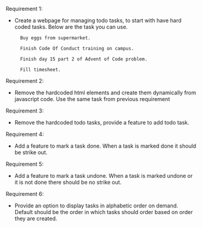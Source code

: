 Requirement 1:
- Create a webpage for managing todo tasks, to start with have hard coded tasks. Below are the task you can use.

        Buy eggs from supermarket.
 
        Finish Code Of Conduct training on campus.
 
        Finish day 15 part 2 of Advent of Code problem.

        Fill timesheet.

Requirement 2:

  - Remove the hardcoded html elements and create them dynamically from javascript code. Use the same task from previous requirement
  
Requirement 3:
  - Remove the hardcoded todo tasks, provide a feature to add todo task. 
  
Requirement 4:
  - Add a feature to mark a task done. When a task is marked done it should be strike out.
  
Requirement 5:
  
  - Add a feature to mark a task undone. When a task is marked undone or it is not done there should be no strike out.

Requirement 6:

  - Provide an option to display tasks in alphabetic order on demand. Default should be the order in which tasks should order based on order they are created.